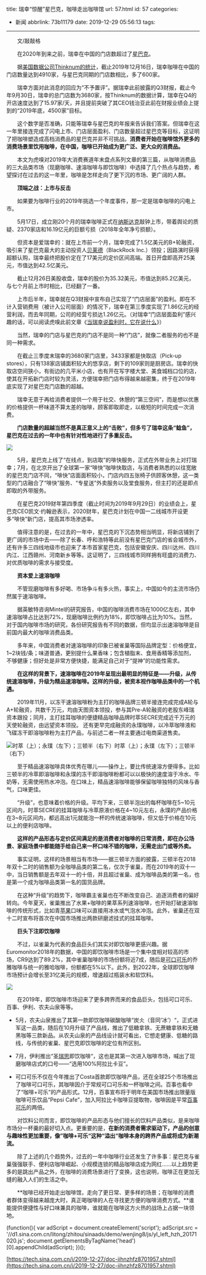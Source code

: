 title: 瑞幸“惊醒”星巴克，咖啡走出咖啡馆
url: 57.html
id: 57
categories:
  - 新闻
abbrlink: 73b11179
date: 2019-12-29 05:56:13
tags:
---

　　文/敲敲格

　　在2020年到来之前，瑞幸在中国的门店数超过了[星巴克](http://stock.finance.sina.com.cn/usstock/quotes/SBUX.html)。

　　据[美国数据公司Thinknum的统计](https://media.thinknum.com/articles/luckin-coffee-now-has-600-more-locations-in-china-than-starbucks/)，截止2019年12月16日，瑞幸咖啡在中国的门店数量达到4910家，与星巴克同期的门店数相比，多了600家。

　　瑞幸方面对此消息的回应为“不予置评”。据瑞幸此前披露的Q3财报，截止今年9月30日，瑞幸的总门店数为3680家，按Thinknum的数据计算，瑞幸在Q4的开店速度达到了15.97家/天，并且提前突破了其CEO钱治亚此前在财报业绩会上提到的“2019年底，4500家”目标。

　　这个数字是否准确，只能等瑞幸与星巴克的年报来告诉我们答案。但瑞幸在这一年里接连完成了闪电上市、门店层面盈利、门店数量超过星巴克等目标，这证明了把咖啡塑造成高档消费品的星巴克并非不可挑战。**消费者开始在咖啡馆外更多的消费场景里饮用咖啡，在中国，咖啡已开始成为更广泛、更大众的消费品。**

　　本文为虎嗅对2019年大消费赛道年末盘点系列文章的第三篇，从咖啡消费品的三大品类市场（现磨咖啡、速溶咖啡与即饮咖啡）中选择了几个热点与趋势，希望探讨在过去的这一年里，咖啡是怎样走向了更下沉的市场、更广阔的人群。

　　**顶端之战：上市与反击**

　　如果要为咖啡行业的2019年挑选一个年度事件，那一定是瑞幸咖啡的闪电上市。

　　5月17日，成立刚20个月的瑞幸咖啡正式在[纳斯达克](http://stock.finance.sina.com.cn/usstock/quotes/.IXIC.html)敲钟上市，带着舆论的质疑、2370家店和16.19亿元的巨额亏损（2018年全年净亏损额）。

　　但资本是爱瑞幸的：就在上市前一个月，瑞幸完成了1.5亿美元的B+轮融资，吸引来了星巴克最大的主动投资人[贝莱德](http://stock.finance.sina.com.cn/usstock/quotes/BLK.html)（BlackRock Inc.）领投；因路演时获得超额认购，瑞幸最终把股价定在了17美元的定价区间高端。首日开盘即高开25美元，市值达到42.5亿美元。

　　截止12月26日美股收盘，瑞幸的股价为35.32美元，市值达到85.2亿美元，与七个月前上市时相比，已经翻了一番。

　　上市后半年，瑞幸就在Q3财报中宣布自己实现了“门店层面”的盈利。即在不计入营销费用（被计入公司层面）的情况下，瑞幸在第三季度实现了1.86亿元的经营利润，而去年同期，公司的经营亏损达1.26亿元。（对瑞幸“门店层面盈利”感兴趣的话，可以阅读虎嗅此前文章《[当瑞幸说盈利时，它在说什么](https://www.huxiu.com/article/326500.html?f=member_article)》）

　　当然，瑞幸的门店与星巴克的门店不是同一种“门店”，就像二者服务的也不是同一种需求。

　　在截止三季度末瑞幸的3680家门店里，3433家都是快取店（Pick-up stores），只有138家店铺面积较大的悠享店，剩下的109家则是厨房店。瑞幸的快取店空间狭小，有街边的几平米小店，也有开在写字楼大堂、美食城档口位的店，使其在开拓新门店时较为灵活，方便瑞幸把门店布得越来越密集，终于在2019年底实现了对星巴克门店数的超越。

　　瑞幸无意于再给消费者提供一个用于社交、休憩的“第三空间”，而是想以优惠的价格提供一杯味道不算太差的咖啡，顾客即取即走，以极短的时间完成一次消费。

　　**门店数量的超越当然不是真正意义上的“击败”，但多亏了瑞幸这条“鲶鱼”，星巴克在过去的一年中也有针对性地进行了多重反击。**

![](http://n.sinaimg.cn/tech/crawl/59/w550h309/20191227/e614-imfiehq7875920.jpg)

　　5月，星巴克上线了“在线点，到店取”的啡快服务，正式在外带业务上对打瑞幸；7月，在北京开出了全球第一家“啡快”咖啡快取店，与消费者熟悉的以往宽敞的星巴克门店不同，“啡快”店面面积较小，门店内四五张椅子供顾客休憩，这一类型的门店融合了“啡快”服务、“专星送”外卖服务以及堂食服务，但主打的还是即点即取的外带服务。

　　在星巴克2019财年第四季度（截止时间为2019年9月29日）的业绩会上，星巴克CEO凯文·约翰逊表示，2020财年，星巴克计划在中国一二线城市开设更多“啡快”新门店，提高其市场渗透率。

　　值得注意的是，在过去的一年中，星巴克的下沉态势相当明显，将新店铺到了更广阔的市场中去——除了长春、呼和浩特等此前没有星巴克门店的省会城市外，还有许多三四线地级市也迎来了本市首家星巴克，包括安徽安庆、四川达州、四川内江、江西赣州、河南新乡等等。这证明了，三四线城市同样拥有旺盛的消费力、对优质咖啡的需求与接受度。

　　**资本爱上速溶咖啡**

　　不管现磨咖啡有多好喝、市场争斗有多火热，事实上，中国如今的主流市场仍然属于速溶咖啡。

　　据英敏特咨询Mintel的研究报告，中国的咖啡消费市场在1000亿左右，其中速溶咖啡占比达到72%，现磨咖啡比例约为18%，即饮咖啡占比为10%。当然，对于国内咖啡市场的研究，各份研究报告有不同的数据，但均显示出速溶咖啡是目前国内最大的咖啡消费品类。

　　多年来，中国消费者对速溶咖啡的印象已被雀巢等国际品牌定型：价格便宜，1~2块钱/条；味道普通，更别提什么果香味；包含植脂末、食用香精等添加剂，不够健康；但好处是非常方便快捷，能满足自己对于“提神”的功能性需求。

　　**在这样的背景下，速溶咖啡在2019年呈现出最明显的特征是——升级，从传统速溶咖啡，升级为精品速溶咖啡。这样的升级，被资本视作咖啡品类中的一个机遇。**

　　2019年11月，以冻干速溶咖啡粉为主打的咖啡品牌三顿半接连完成完成A轮与A+轮融资，共数千万元，均由天图资本领投，参与其Pre-A轮融资的老股东峰瑞资本跟投；同月，主打挂耳咖啡的便捷精品咖啡品牌时萃SECRE完成近千万元的天使轮融资，由远望资本领投。 还有更早完成融资的永璞咖啡，以冷萃咖啡液和飞碟冻干即溶咖啡粉为主打产品，与前述二者一样主要通过电商渠道售卖。

![时萃（上）；永璞（左下）；三顿半（右下）](http://n.sinaimg.cn/tech/crawl/299/w550h549/20191227/a92f-imfiehq7875992.jpg)时萃（上）；永璞（左下）；三顿半（右下）

　　至于精品速溶咖啡具体优秀在哪儿——操作上，要比传统速溶方便得多。比如三顿半的冷萃即溶咖啡和永璞的冻干即溶咖啡粉都可以以极快的速度溶于冷水、牛奶等，无需使用热水冲泡。在口味上，精品速溶咖啡能够保留咖啡独特的风味与香气，口味更佳。

　　“升级”，也意味着价格的升级。平均下来，三顿半泡出的每杯咖啡在5~10元区间内，时萃SECRE的挂耳咖啡与冷萃原液价格在4~10元左右，永璞的产品价格在3~8元区间内，都远高出1元就能泡一杯的传统速溶咖啡，但又低于价格在10元以上的便利店咖啡。

　　**这样的产品形态与定价区间满足的是消费者对咖啡的日常消费，即在办公场景、家庭场景中都能随手给自己来一杯口味不错的咖啡，无需走出门或等外卖。**

　　事实证明，这样的场景相当有市场——据三顿半方面的披露，三顿半在2018年双十二时的销售额为全咖啡品类的第二名，仅次于雀巢，而在2019年的双十一中，当日销售额是去年双十一的十倍，并且超过雀巢、成为咖啡品类的第一名，也是第一个成为咖啡品类第一名的国货品牌。

　　在这种“升级”的趋势下，咖啡霸主雀巢也在不断改变自己、追逐消费者的偏好转向。今年夏天，雀巢推出了水果+咖啡的果萃系列速溶咖啡，也开始打破速溶咖啡的传统形式，比如青[苹果](http://stock.finance.sina.com.cn/usstock/quotes/AAPL.html)口味可以直接用冰水或气泡水冲泡。此外，雀巢还在双十二时宣布将首次在中国市场推出两款研磨滤挂式的挂耳咖啡。

　　**巨头下注即饮咖啡**

　　不过，以雀巢为代表的食品巨头们其实对即饮咖啡更感兴趣。据Euromonitor2018年的数据，中国的即饮咖啡市场是一个集中度相对较高的市场，CR9达到了89.2%，其中雀巢咖啡的市场份额将近7成，随后是[可口可乐](http://stock.finance.sina.com.cn/usstock/quotes/KO.html)的乔雅咖啡与统一的雅哈咖啡，份额都在5%以下。此外，到2022年，全球即饮咖啡市场预计会增长至31亿美元的规模，增速超过瓶装水和软饮料。

![](http://n.sinaimg.cn/tech/crawl/162/w550h412/20191227/edeb-imfiehq7876056.jpg)

　　在2019年，即饮咖啡市场迎来了更多跨界而来的食品巨头，包括可口可乐、百事、伊利、农夫山泉等等。

*   5月，农夫山泉推出了其第一款即饮咖啡碳酸咖啡“炭仌（音同‘冰’）“，正式进军这一品类，随后在10月升级了产品线，推出了低糖拿铁、无蔗糖拿铁和无糖黑咖等三款新品。从农夫山泉的产品线设计就可看出，它想走健康、低糖的路线，与传统的雀巢、星巴克即饮咖啡的定位有所区别。
    

*   7月，伊利推出“圣[瑞思](http://stock.finance.sina.com.cn/usstock/quotes/REDU.html)即饮咖啡“，这也是其第一次进入咖啡市场，喊出了现磨咖啡店式的口号——“选用100%阿拉比卡豆”。
    

*   可口可乐不仅在今年推出了Costa首款即饮咖啡产品，还在全球25个市场推出了咖啡可口可乐，其咖啡因介于常规可口可乐和一杯咖啡之间。百事也看中了“咖啡+可乐”的产品形式。12月，百事宣布将于明年在美国市场推出限量版咖啡可乐饮品“Pepsi Cafe”，加入阿拉比卡咖啡豆提取物，咖啡因是平常[百事可乐](http://stock.finance.sina.com.cn/usstock/quotes/PEP.html)的两倍。
    

　　对饮料公司而言，即饮咖啡的产品形态与他们擅长的饮料产品类似，是来咖啡市场分一杯羹的最好切入点。更重要的是，**在新的消费者需求驱动下，产品的创意与趣味性更加重要，像”咖啡+可乐“这种“溢出“咖啡本身的跨界产品或将成为新潮流。**

　　除了上述的几个趋势外，过去的一年中咖啡行业还发生了许多事：星巴克与雀巢强强联手、便利店咖啡崛起、小规模连锁的精品咖啡店成为网红……以上趋势更多的是跳出产品之外，在咖啡的消费场景进行了变换，这也说明，咖啡正在更加无缝的融入人们的生活之中。

　　**咖啡已经开始走出咖啡馆，走向了更日常、更多样的场景；在咖啡的消费者群体变得越来越庞大时，真正喝咖啡的人在寻找更方便的咖啡消费方式。**谁能提供便捷性与好口味兼具的咖啡，谁就能在咖啡这方火热的战场上占据一块领地。

(function(){ var adScript = document.createElement('script'); adScript.src = '//d1.sina.com.cn/litong/zhitou/sinaads/demo/wenjing8/js/yl\_left\_hzh_20171020.js'; document.getElementsByTagName('head')\[0\].appendChild(adScript); })();

[https://tech.sina.com.cn/i/2019-12-27/doc-iihnzhfz8701957.shtml](https://tech.sina.com.cn/i/2019-12-27/doc-iihnzhfz8701957.shtml)